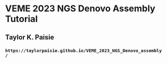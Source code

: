 # VEME 2023 NGS Denovo Assembly Tutorial

## Taylor K. Paisie
### `https://taylorpaisie.github.io/VEME_2023_NGS_Denovo_assembly/`

